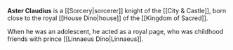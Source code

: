 **Aster Claudius** is a [[Sorcery|sorcerer]] knight of the [[City & Castle]], born close to the royal [[House Dino|house]] of the [[Kingdom of Sacred]].

When he was an adolescent, he acted as a royal page, who was childhood friends with prince [[Linnaeus Dino|Linnaeus]].